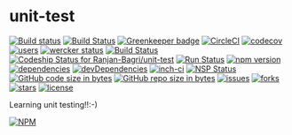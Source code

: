 # unit-test
[![Build status](https://ci.appveyor.com/api/projects/status/opcnmbdcv01mcox3?svg=true)](https://ci.appveyor.com/project/Ranjan-Bagri/unit-testrb-wuuts) [![Build Status](https://travis-ci.org/Ranjan-Bagri/unit-testrb.svg?branch=master)](https://travis-ci.org/Ranjan-Bagri/unit-testrb) [![Greenkeeper badge](https://badges.greenkeeper.io/Ranjan-Bagri/unit-testrb.svg)](https://greenkeeper.io/) [![CircleCI](https://circleci.com/gh/Ranjan-Bagri/unit-testrb.svg?style=svg)](https://circleci.com/gh/Ranjan-Bagri/unit-testrb) [![codecov](https://codecov.io/gh/Ranjan-Bagri/unit-testrb/branch/master/graph/badge.svg)](https://codecov.io/gh/Ranjan-Bagri/unit-testrb) [![users](https://img.shields.io/badge/users-1k-orange.svg)](https://img.shields.io/badge/users-1k-orange.svg) [![wercker status](https://app.wercker.com/status/5974588efa2fc4e057a96423e08f29da/s/master "wercker status")](https://app.wercker.com/project/byKey/5974588efa2fc4e057a96423e08f29da) [![Build Status](https://semaphoreci.com/api/v1/ranjan-bagri/unit-testrb/branches/master/badge.svg)](https://semaphoreci.com/ranjan-bagri/unit-testrb) [ ![Codeship Status for Ranjan-Bagri/unit-test](https://app.codeship.com/projects/c670f740-5864-0136-0d3e-3e5393c74751/status?branch=master)](https://app.codeship.com/projects/295126) [![Run Status](https://api.shippable.com/projects/5b2d1c433626c20700cd9fac/badge?branch=master)](https://app.shippable.com/github/Ranjan-Bagri/unit-testrb) [![npm version](https://badge.fury.io/js/mocha.svg)](https://badge.fury.io/js/mocha) [![dependencies](https://david-dm.org/Ranjan-Bagri/unit-test.svg)](https://david-dm.org/Ranjan-Bagri/unit-testrb) [![devDependencies](https://david-dm.org/Ranjan-bagri/unit-testrb/dev-status.svg)](https://david-dm.org/Ranjan-bagri/unit-test?type=dev) [![inch-ci](https://inch-ci.org/github/Ranjan-Bagri/unit-testrb.svg?branch=master)](https://inch-ci.org/github/Ranjan-Bagri/unit-testrb) [![NSP Status](https://nodesecurity.io/orgs/ranjanb/projects/8443a178-648c-42c5-b21e-af0466430f90/badge)](https://nodesecurity.io/orgs/ranjanb/projects/8443a178-648c-42c5-b21e-af0466430f90) [![GitHub code size in bytes](https://img.shields.io/github/languages/code-size/badges/shields.svg?style=plastic)](https://github.com/Ranjan-Bagri/unit-testrb) [![GitHub repo size in bytes](https://img.shields.io/github/repo-size/badges/shields.svg?style=flat-square)](https://github.com/Ranjan-Bagri/unit-testrb) [![issues](https://img.shields.io/github/issues/Ranjan-Bagri/unit-testrb.svg)](https://github.com/Ranjan-Bagri/unit-testrb/issues) [![forks](https://img.shields.io/github/forks/Ranjan-Bagri/unit-testrb.svg)](https://github.com/Ranjan-Bagri/unit-testrb/network) [![stars](https://img.shields.io/github/stars/Ranjan-Bagri/unit-testrb.svg)](https://github.com/Ranjan-Bagri/unit-testrb/stargazers) [![license](https://img.shields.io/github/license/Ranjan-Bagri/unit-testrb.svg)](https://github.com/Ranjan-Bagri/unit-testrb/blob/master/LICENSE)


Learning unit testing!!:-)

[![NPM](https://nodei.co/npm/unit-testrb.png?downloads=true&downloadRank=true&stars=true)](https://nodei.co/npm/unit-testrb/)
